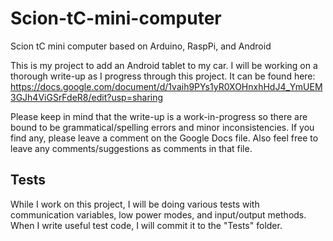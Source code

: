 Scion-tC-mini-computer
======================

Scion tC mini computer based on Arduino, RaspPi, and Android

This is my project to add an Android tablet to my car. I will be working on a thorough write-up as I progress through this project. It can be found here: https://docs.google.com/document/d/1vaih9PYs1yR0XOHnxhHdJ4_YmUEM3GJh4ViGSrFdeR8/edit?usp=sharing

Please keep in mind that the write-up is a work-in-progress so there are bound to be grammatical/spelling errors and minor inconsistencies. If you find any, please leave a comment on the Google Docs file. Also feel free to leave any comments/suggestions as comments in that file.


Tests
-----

While I work on this project, I will be doing various tests with communication variables, low power modes, and input/output methods. When I write useful test code, I will commit it to the "Tests" folder.